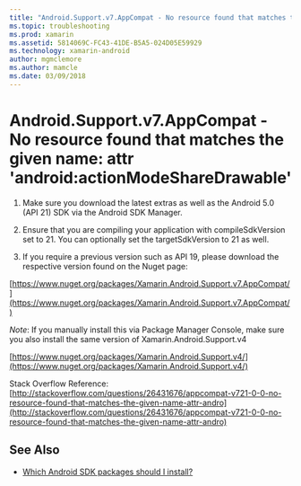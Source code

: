 ```yaml
---
title: "Android.Support.v7.AppCompat - No resource found that matches the given name: attr 'android:actionModeShareDrawable'"
ms.topic: troubleshooting
ms.prod: xamarin
ms.assetid: 5814069C-FC43-41DE-B5A5-024D05E59929
ms.technology: xamarin-android
author: mgmclemore
ms.author: mamcle
ms.date: 03/09/2018
---
```


# Android.Support.v7.AppCompat - No resource found that matches the given name: attr 'android:actionModeShareDrawable'

1. Make sure you download the latest extras as well as the Android 5.0 (API 21) SDK via the Android SDK Manager.

2. Ensure that you are compiling your application with compileSdkVersion set to 21. You can optionally set the targetSdkVersion to 21 as well.

3. If you require a previous version such as API 19, please download the respective version found on the Nuget page:

[https://www.nuget.org/packages/Xamarin.Android.Support.v7.AppCompat/](https://www.nuget.org/packages/Xamarin.Android.Support.v7.AppCompat/)

*Note*: If you manually install this via Package Manager Console, make sure you also install the same version of Xamarin.Android.Support.v4

[https://www.nuget.org/packages/Xamarin.Android.Support.v4/](https://www.nuget.org/packages/Xamarin.Android.Support.v4/)

Stack Overflow Reference: [http://stackoverflow.com/questions/26431676/appcompat-v721-0-0-no-resource-found-that-matches-the-given-name-attr-andro](http://stackoverflow.com/questions/26431676/appcompat-v721-0-0-no-resource-found-that-matches-the-given-name-attr-andro)

## See Also

- [Which Android SDK packages should I install?](~/android/troubleshooting/questions/install-android-sdk-packages.md)

